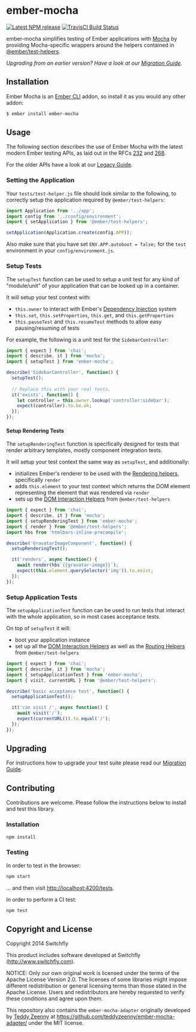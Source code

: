 
ember-mocha
==============================================================================

[![Latest NPM release][npm-badge]][npm-badge-url]
[![TravisCI Build Status][travis-badge]][travis-badge-url]

[npm-badge]: https://img.shields.io/npm/v/ember-mocha.svg
[npm-badge-url]: https://www.npmjs.com/package/ember-mocha
[travis-badge]: https://img.shields.io/travis/emberjs/ember-mocha/master.svg
[travis-badge-url]: https://travis-ci.org/emberjs/ember-mocha

ember-mocha simplifies testing of Ember applications with
[Mocha](https://mochajs.org/) by providing Mocha-specific wrappers around the
helpers contained in
[@ember/test-helpers](https://github.com/emberjs/ember-test-helpers).

*Upgrading from an earlier version? Have a look at our
[Migration Guide](docs/migration.md).*


Installation
------------------------------------------------------------------------------

Ember Mocha is an [Ember CLI](http://www.ember-cli.com/) addon, so install it 
as you would any other addon:

```sh
$ ember install ember-mocha
```

Usage
------------------------------------------------------------------------------

The following section describes the use of Ember Mocha with the latest modern
Ember testing APIs, as laid out in the RFCs 
[232](https://github.com/emberjs/rfcs/blob/master/text/0232-simplify-qunit-testing-api.md) 
and 
[268](https://github.com/emberjs/rfcs/blob/master/text/0268-acceptance-testing-refactor.md).

For the older APIs have a look at our [Legacy Guide](docs/legacy.md).

### Setting the Application

Your `tests/test-helper.js` file should look similar to the following, to 
correctly setup the application required by `@ember/test-helpers`:

```javascript
import Application from '../app';
import config from '../config/environment';
import { setApplication } from '@ember/test-helpers';

setApplication(Application.create(config.APP));
```

Also make sure that you have set `ENV.APP.autoboot = false;` for the `test` 
environment in your `config/environment.js`.

### Setup Tests

The `setupTest` function can be used to setup a unit test for any kind
of "module/unit" of your application that can be looked up in a container.

It will setup your test context with:

* `this.owner` to interact with Ember's [Dependency Injection](https://guides.emberjs.com/v3.0.0/applications/dependency-injection/)
  system
* `this.set`, `this.setProperties`, `this.get`, and `this.getProperties`
* `this.pauseTest` and `this.resumeTest` methods to allow easy pausing/resuming
  of tests

For example, the following is a unit test for the `SidebarController`:

```javascript
import { expect } from 'chai';
import { describe, it } from 'mocha';
import { setupTest } from 'ember-mocha';

describe('SidebarController', function() {
  setupTest();
  
  // Replace this with your real tests.
  it('exists', function() {
    let controller = this.owner.lookup('controller:sidebar');
    expect(controller).to.be.ok;
  });
});
```

#### Setup Rendering Tests

The `setupRenderingTest` function is specifically designed for tests that 
render arbitrary templates, mostly component integration tests.

It will setup your test context the same way as `setupTest`, and additionally:

* initializes Ember's renderer to be used with the 
  [Rendering helpers](https://github.com/emberjs/ember-test-helpers/blob/master/API.md#rendering-helpers),
  specifically `render`
* adds `this.element` to your test context which returns the DOM element 
  representing the element that was rendered via `render`
* sets up the [DOM Interaction Helpers](https://github.com/emberjs/ember-test-helpers/blob/master/API.md#dom-interaction-helpers)
  from `@ember/test-helpers`

```javascript
import { expect } from 'chai';
import { describe, it } from 'mocha';
import { setupRenderingTest } from 'ember-mocha';
import { render } from '@ember/test-helpers';
import hbs from 'htmlbars-inline-precompile';

describe('GravatarImageComponent', function() {
  setupRenderingTest();

  it('renders', async function() {
    await render(hbs`{{gravatar-image}}`);
    expect(this.element.querySelector('img')).to.exist;
  });
});
```

### Setup Application Tests

The `setupApplicationTest` function can be used to run tests that interact with
the whole application, so in most cases acceptance tests.

On top of `setupTest` it will:

* boot your application instance
* set up all the [DOM Interaction Helpers](https://github.com/emberjs/ember-test-helpers/blob/master/API.md#dom-interaction-helpers)
  as well as the [Routing Helpers](https://github.com/emberjs/ember-test-helpers/blob/master/API.md#routing-helpers)
  from `@ember/test-helpers` 

```javascript
import { expect } from 'chai';
import { describe, it } from 'mocha';
import { setupApplicationTest } from 'ember-mocha';
import { visit, currentURL } from '@ember/test-helpers';

describe('basic acceptance test', function() {
  setupApplicationTest();

  it('can visit /', async function() {
    await visit('/');
    expect(currentURL()).to.equal('/');
  });
});
```

Upgrading
------------------------------------------------------------------------------

For instructions how to upgrade your test suite please read our 
[Migration Guide](docs/migration.md).

Contributing
------------------------------------------------------------------------------

Contributions are welcome. Please follow the instructions below to install and
test this library.

### Installation

```sh
npm install
```

### Testing

In order to test in the browser:

```sh
npm start
```

... and then visit [http://localhost:4200/tests](http://localhost:4200/tests).

In order to perform a CI test:

```sh
npm test
```


Copyright and License
------------------------------------------------------------------------------

Copyright 2014 Switchfly

This product includes software developed at
Switchfly (http://www.switchfly.com).

NOTICE: Only our own original work is licensed under the terms of the Apache
License Version 2.0. The licenses of some libraries might impose different
redistribution or general licensing terms than those stated in the Apache
License. Users and redistributors are hereby requested to verify these
conditions and agree upon them.

This repository also contains the `ember-mocha-adapter` originally developed
by [Teddy Zeenny](https://github.com/teddyzeenny) at
https://github.com/teddyzeenny/ember-mocha-adapter/ under the MIT license.
